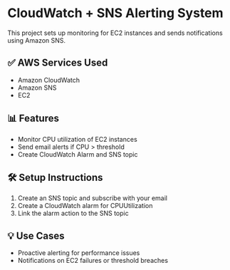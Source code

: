 # CloudWatch + SNS Alerting System

This project sets up monitoring for EC2 instances and sends notifications using Amazon SNS.

## ✅ AWS Services Used
- Amazon CloudWatch
- Amazon SNS
- EC2

## 📊 Features
- Monitor CPU utilization of EC2 instances
- Send email alerts if CPU > threshold
- Create CloudWatch Alarm and SNS topic

## 🛠 Setup Instructions
1. Create an SNS topic and subscribe with your email
2. Create a CloudWatch alarm for CPUUtilization
3. Link the alarm action to the SNS topic

## 💡 Use Cases
- Proactive alerting for performance issues
- Notifications on EC2 failures or threshold breaches

